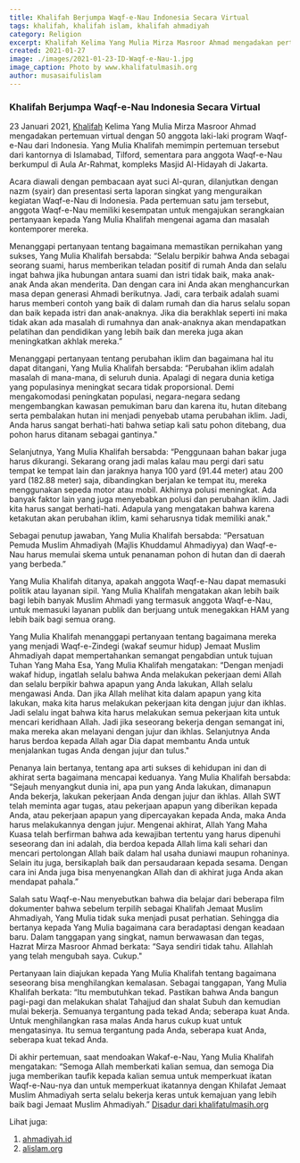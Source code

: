 ```yaml
---
title: Khalifah Berjumpa Waqf-e-Nau Indonesia Secara Virtual
tags: khalifah, khalifah islam, khalifah ahmadiyah
category: Religion
excerpt: Khalifah Kelima Yang Mulia Mirza Masroor Ahmad mengadakan pertemuan virtual dengan 50 anggota laki-laki program Waqf-e-Nau dari Indonesia. Yang Mulia Khalifah memimpin pertemuan tersebut dari kantornya di Islamabad, Tilford, sementara para anggota Waqf-e-Nau berkumpul di  Aula Ar-Rahmat, kompleks Masjid Al-Hidayah di Jakarta.
created: 2021-01-27
image: ./images/2021-01-23-ID-Waqf-e-Nau-1.jpg
image_caption: Photo by www.khalifatulmasih.org
author: musasaifulislam
---
```


### Khalifah Berjumpa Waqf-e-Nau Indonesia Secara Virtual
23 Januari 2021, [Khalifah](/post/khalifah) Kelima Yang Mulia Mirza Masroor Ahmad mengadakan pertemuan virtual dengan 50 anggota laki-laki program Waqf-e-Nau dari Indonesia. Yang Mulia Khalifah memimpin pertemuan tersebut dari kantornya di Islamabad, Tilford, sementara para anggota Waqf-e-Nau berkumpul di  Aula Ar-Rahmat, kompleks Masjid Al-Hidayah di Jakarta.

Acara diawali dengan pembacaan ayat suci Al-quran, dilanjutkan dengan nazm (syair) dan presentasi serta laporan singkat yang menguraikan kegiatan Waqf-e-Nau di Indonesia. Pada pertemuan satu jam tersebut, anggota Waqf-e-Nau memiliki kesempatan untuk mengajukan serangkaian pertanyaan kepada Yang Mulia Khalifah mengenai agama dan masalah kontemporer mereka.

Menanggapi pertanyaan tentang bagaimana memastikan pernikahan yang sukses, Yang Mulia Khalifah bersabda:
“Selalu berpikir bahwa Anda sebagai seorang suami, harus memberikan teladan positif di rumah Anda dan selalu ingat bahwa jika hubungan antara suami dan istri tidak baik, maka anak-anak Anda akan menderita. Dan dengan cara ini Anda akan menghancurkan masa depan generasi Ahmadi berikutnya. Jadi, cara terbaik adalah suami harus memberi contoh yang baik di dalam rumah dan dia harus selalu sopan dan baik kepada istri dan anak-anaknya. Jika dia berakhlak seperti ini maka tidak akan ada masalah di rumahnya dan anak-anaknya akan mendapatkan pelatihan dan pendidikan yang lebih baik dan mereka juga akan meningkatkan akhlak mereka.”

Menanggapi pertanyaan tentang perubahan iklim dan bagaimana hal itu dapat ditangani, Yang Mulia Khalifah bersabda:
“Perubahan iklim adalah masalah di mana-mana, di seluruh dunia. Apalagi di negara dunia ketiga yang populasinya meningkat secara tidak proporsional. Demi mengakomodasi peningkatan populasi, negara-negara sedang mengembangkan kawasan pemukiman baru dan karena itu, hutan ditebang serta pembalakan hutan ini menjadi penyebab utama perubahan iklim. Jadi, Anda harus sangat berhati-hati bahwa setiap kali satu pohon ditebang, dua pohon harus ditanam sebagai gantinya."

Selanjutnya, Yang Mulia Khalifah bersabda:
“Penggunaan bahan bakar juga harus dikurangi. Sekarang orang jadi malas kalau mau pergi dari satu tempat ke tempat lain dan jaraknya hanya 100 yard (91.44 meter) atau 200 yard (182.88 meter) saja, dibandingkan berjalan ke tempat itu, mereka menggunakan sepeda motor atau mobil. Akhirnya polusi meningkat. Ada banyak faktor lain yang juga menyebabkan polusi dan perubahan iklim. Jadi kita harus sangat berhati-hati. Adapula yang mengatakan bahwa karena ketakutan akan perubahan iklim, kami seharusnya tidak memiliki anak."

Sebagai penutup jawaban, Yang Mulia Khalifah bersabda:
“Persatuan Pemuda Muslim Ahmadiyah (Majlis Khuddamul Ahmadiyya) dan Waqf-e-Nau harus memulai skema untuk penanaman pohon di hutan dan di daerah yang berbeda.”

Yang Mulia Khalifah ditanya, apakah anggota Waqf-e-Nau dapat memasuki politik atau layanan sipil. Yang Mulia Khalifah mengatakan akan lebih baik bagi lebih banyak Muslim Ahmadi yang termasuk anggota Waqf-e-Nau, untuk memasuki layanan publik dan berjuang untuk menegakkan HAM yang lebih baik bagi semua orang.

Yang Mulia Khalifah menanggapi pertanyaan tentang bagaimana mereka yang menjadi Waqf-e-Zindegi (wakaf seumur hidup) Jemaat Muslim Ahmadiyah dapat mempertahankan semangat pengabdian untuk tujuan Tuhan Yang Maha Esa, Yang Mulia Khalifah mengatakan:
“Dengan menjadi wakaf hidup, ingatlah selalu bahwa Anda melakukan pekerjaan demi Allah dan selalu berpikir bahwa apapun yang Anda lakukan, Allah selalu mengawasi Anda. Dan jika Allah melihat kita dalam apapun yang kita lakukan, maka kita harus melakukan pekerjaan kita dengan jujur ​​dan ikhlas. Jadi selalu ingat bahwa kita harus melakukan semua pekerjaan kita untuk mencari keridhaan Allah. Jadi jika seseorang bekerja dengan semangat ini, maka mereka akan melayani dengan jujur ​​dan ikhlas. Selanjutnya Anda harus berdoa kepada Allah agar Dia dapat membantu Anda untuk menjalankan tugas Anda dengan jujur ​​dan tulus."

Penanya lain bertanya, tentang apa arti sukses di kehidupan ini dan di akhirat serta bagaimana mencapai keduanya. Yang Mulia Khalifah bersabda:
“Sejauh menyangkut dunia ini, apa pun yang Anda lakukan, dimanapun Anda bekerja, lakukan pekerjaan Anda dengan jujur ​​dan ikhlas. Allah SWT telah meminta agar tugas, atau pekerjaan apapun yang diberikan kepada Anda, atau pekerjaan apapun yang dipercayakan kepada Anda, maka Anda harus melakukannya dengan jujur. Mengenai akhirat, Allah Yang Maha Kuasa telah berfirman bahwa ada kewajiban tertentu yang harus dipenuhi seseorang dan ini adalah, dia berdoa kepada Allah lima kali sehari dan mencari pertolongan Allah baik dalam hal usaha duniawi maupun rohaninya. Selain itu juga, bersikaplah baik dan persaudaraan kepada sesama. Dengan cara ini Anda juga bisa menyenangkan Allah dan di akhirat juga Anda akan mendapat pahala.”

Salah satu Waqf-e-Nau menyebutkan bahwa dia belajar dari beberapa film dokumenter bahwa sebelum terpilih sebagai Khalifah Jemaat Muslim Ahmadiyah, Yang Mulia tidak suka menjadi pusat perhatian. Sehingga dia bertanya kepada Yang Mulia bagaimana cara beradaptasi dengan keadaan baru. Dalam tanggapan yang singkat, namun berwawasan dan tegas, Hazrat Mirza Masroor Ahmad berkata:
“Saya sendiri tidak tahu. Allahlah yang telah mengubah saya. Cukup."

Pertanyaan lain diajukan kepada Yang Mulia Khalifah tentang bagaimana seseorang bisa menghilangkan kemalasan. Sebagai tanggapan, Yang Mulia Khalifah berkata:
“Itu membutuhkan tekad. Pastikan bahwa Anda bangun pagi-pagi dan melakukan shalat Tahajjud dan shalat Subuh dan kemudian mulai bekerja. Semuanya tergantung pada tekad Anda; seberapa kuat Anda. Untuk menghilangkan rasa malas Anda harus cukup kuat untuk mengatasinya. Itu semua tergantung pada Anda, seberapa kuat Anda, seberapa kuat tekad Anda.

Di akhir pertemuan, saat mendoakan Wakaf-e-Nau, Yang Mulia Khalifah mengatakan:
“Semoga Allah memberkati kalian semua, dan semoga Dia juga memberikan taufik kepada kalian semua untuk memperkuat ikatan Waqf-e-Nau-nya dan untuk memperkuat ikatannya dengan Khilafat Jemaat Muslim Ahmadiyah serta selalu bekerja keras untuk kemajuan yang lebih baik bagi Jemaat Muslim Ahmadiyah.”
[Disadur dari khalifatulmasih.org](https://www.khalifatulmasih.org/)

Lihat juga:
1. [ahmadiyah.id](https://ahmadiyah.id) 
2. [alislam.org](https://alislam.org) 